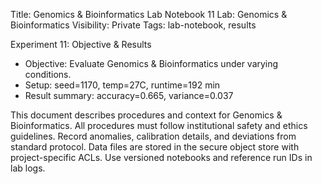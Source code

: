 Title: Genomics & Bioinformatics Lab Notebook 11
Lab: Genomics & Bioinformatics
Visibility: Private
Tags: lab-notebook, results

Experiment 11: Objective & Results
- Objective: Evaluate Genomics & Bioinformatics under varying conditions.
- Setup: seed=1170, temp=27C, runtime=192 min
- Result summary: accuracy=0.665, variance=0.037

This document describes procedures and context for Genomics & Bioinformatics.
All procedures must follow institutional safety and ethics guidelines.
Record anomalies, calibration details, and deviations from standard protocol.
Data files are stored in the secure object store with project-specific ACLs.
Use versioned notebooks and reference run IDs in lab logs.
